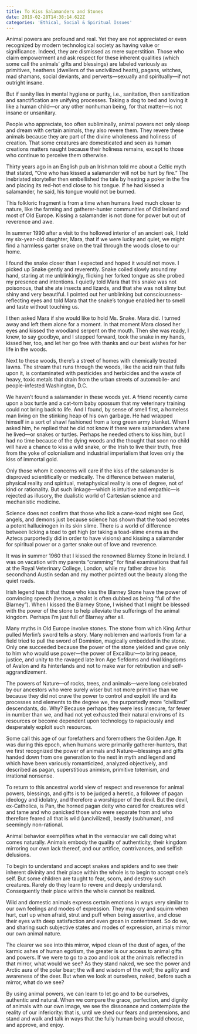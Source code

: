 ```yaml
---
title: To Kiss Salamanders and Stones
date: 2019-02-28T14:38:14.622Z
categories: 'Ethical, Social & Spiritual Issues'
---
```

Animal powers are profound and real. Yet they are not appreciated or even recognized by modern technological society as having value or significance. Indeed, they are dismissed as mere superstition. Those who claim empowerment and ask respect for these inherent qualities (which some call the animals’ gifts and blessings) are labeled variously as primitives, heathens (dwellers of the uncivilized heath), pagans, witches, mad shamans, social deviants, and perverts—sexually and spiritually—if not outright insane.



But if sanity lies in mental hygiene or purity, i.e., sanitation, then sanitization and sanctification are unifying processes. Taking a dog to bed and loving it like a human child—or any other nonhuman being, for that matter—is not insane or unsanitary.



People who appreciate, too often subliminally, animal powers not only sleep and dream with certain animals, they also revere them. They revere these animals because they are part of the divine wholeness and holiness of creation. That some creatures are domesticated and seen as human creations matters naught because their holiness remains, except to those who continue to perceive them otherwise.



Thirty years ago in an English pub an Irishman told me about a Celtic myth that stated, “One who has kissed a salamander will not be hurt by fire.” The inebriated storyteller then embellished the tale by heating a poker in the fire and placing its red-hot end close to his tongue. If he had kissed a salamander, he said, his tongue would not be burned.



This folkloric fragment is from a time when humans lived much closer to nature, like the farming and gatherer-hunter communities of Old Ireland and most of Old Europe. Kissing a salamander is not done for power but out of reverence and awe.



In summer 1990 after a visit to the hollowed interior of an ancient oak, I told my six-year-old daughter, Mara, that if we were lucky and quiet, we might find a harmless garter snake on the trail through the woods close to our home.



I found the snake closer than I expected and hoped it would not move. I picked up Snake gently and reverently. Snake coiled slowly around my hand, staring at me unblinkingly, flicking her forked tongue as she probed my presence and intentions. I quietly told Mara that this snake was not poisonous, that she ate insects and lizards, and that she was not slimy but shiny and very beautiful. I pointed out her unblinking but consciousness-reflecting eyes and told Mara that the snake’s tongue enabled her to smell and taste without touching us.



I then asked Mara if she would like to hold Ms. Snake. Mara did. I turned away and left them alone for a moment. In that moment Mara closed her eyes and kissed the woodland serpent on the mouth. Then she was ready, I knew, to say goodbye, and I stepped forward, took the snake in my hands, kissed her, too, and let her go free with thanks and our best wishes for her life in the woods.



Next to these woods, there’s a street of homes with chemically treated lawns. The stream that runs through the woods, like the acid rain that falls upon it, is contaminated with pesticides and herbicides and the waste of heavy, toxic metals that drain from the urban streets of automobile- and people-infested Washington, D.C.



We haven’t found a salamander in these woods yet. A friend recently came upon a box turtle and a cat-torn baby opossum that my veterinary training could not bring back to life. And I found, by sense of smell first, a homeless man living on the stinking heap of his own garbage. He had wrapped himself in a sort of shawl fashioned from a long green army blanket. When I asked him, he replied that he did not know if there were salamanders where he lived—or snakes or turtles. Perhaps he needed others to kiss him, but I had no time because of the dying woods and the thought that soon no child will have a chance to kiss a wild snake, or the Irish to live their truth, free from the yoke of colonialism and industrial imperialism that loves only the kiss of immortal gold.



Only those whom it concerns will care if the kiss of the salamander is disproved scientifically or medically. The difference between material, physical reality and spiritual, metaphysical reality is one of degree, not of kind or rationality. But such linkage—which is intuitive and empathic—is rejected as illusory, the dualistic world of Cartesian science and mechanistic medicine.



Science does not confirm that those who lick a cane-toad might see God, angels, and demons just because science has shown that the toad secretes a potent hallucinogen in its skin slime. There is a world of difference between licking a toad to get high (or taking a toad-slime enema as the Aztecs purportedly did in order to have visions) and kissing a salamander for spiritual power or a garter snake out of love and reverence.



It was in summer 1960 that I kissed the renowned Blarney Stone in Ireland. I was on vacation with my parents “cramming” for final examinations that fall at the Royal Veterinary College, London, while my father drove his secondhand Austin sedan and my mother pointed out the beauty along the quiet roads.



Irish legend has it that those who kiss the Blarney Stone have the power of convincing speech (hence, a zealot is often dubbed as being “full of the Blarney”). When I kissed the Blarney Stone, I wished that I might be blessed with the power of the stone to help alleviate the sufferings of the animal kingdom. Perhaps I’m just full of Blarney after all.



Many myths in Old Europe involve stones. The stone from which King Arthur pulled Merlin’s sword tells a story. Many noblemen and warlords from far a field tried to pull the sword of Dominion, magically embedded in the stone. Only one succeeded because the power of the stone yielded and gave only to him who would use power—the power of Excalibur—to bring peace, justice, and unity to the ravaged late Iron Age fiefdoms and rival kingdoms of Avalon and its hinterlands and not to make war for retribution and self-aggrandizement.



The powers of Nature—of rocks, trees, and animals—were long celebrated by our ancestors who were surely wiser but not more primitive than we because they did not crave the power to control and exploit life and its processes and elements to the degree we, the purportedly more “civilized” descendants, do. Why? Because perhaps they were less insecure, far fewer in number than we, and had not yet exhausted their natural environs of its resources or become dependent upon technology to rapaciously and desperately exploit such resources.



Some call this age of our forefathers and foremothers the Golden Age. It was during this epoch, when humans were primarily gatherer-hunters, that we first recognized the power of animals and Nature—blessings and gifts handed down from one generation to the next in myth and legend and which have been variously romanticized, analyzed objectively, and described as pagan, superstitious animism, primitive totemism, and irrational nonsense.



To return to this ancestral world view of respect and reverence for animal powers, blessings, and gifts is to be judged a heretic, a follower of pagan ideology and idolatry, and therefore a worshipper of the devil. But the devil, ex-Catholica, is Pan, the horned pagan deity who cared for creatures wild and tame and who panicked those who were separate from and who therefore feared all that is wild (uncivilized), beastly (subhuman), and seemingly non-rational.



Animal behavior exemplifies what in the vernacular we call doing what comes naturally. Animals embody the quality of authenticity, their kingdom mirroring our own lack thereof, and our artifice, contrivances, and selfish delusions.



To begin to understand and accept snakes and spiders and to see their inherent divinity and their place within the whole is to begin to accept one’s self. But some children are taught to fear, scorn, and destroy such creatures. Rarely do they learn to revere and deeply understand. Consequently their place within the whole cannot be realized.



Wild and domestic animals express certain emotions in ways very similar to our own feelings and modes of expression. They may cry and squirm when hurt, curl up when afraid, strut and puff when being assertive, and close their eyes with deep satisfaction and even groan in contentment. So do we, and sharing such subjective states and modes of expression, animals mirror our own animal nature.



The clearer we see into this mirror, wiped clean of the dust of ages, of the karmic ashes of human egotism, the greater is our access to animal gifts and powers. If we were to go to a zoo and look at the animals reflected in that mirror, what would we see? As they stand naked, we see the power and Arctic aura of the polar bear; the will and wisdom of the wolf; the agility and awareness of the deer. But when we look at ourselves, naked, before such a mirror, what do we see?



By using animal powers, we can learn to let go and to be ourselves, authentic and natural. When we compare the grace, perfection, and dignity of animals with our own image, we see the dissonance and contemplate the reality of our inferiority: that is, until we shed our fears and pretensions, and stand and walk and talk in ways that the fully human being would choose, and approve, and enjoy.
